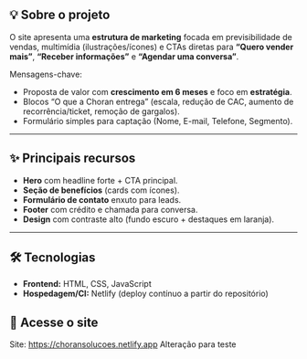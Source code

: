 ## 💡 Sobre o projeto
O site apresenta uma **estrutura de marketing** focada em previsibilidade de vendas, multimídia (ilustrações/ícones) e CTAs diretas para **“Quero vender mais”**, **“Receber informações”** e **“Agendar uma conversa”**.

Mensagens-chave:
- Proposta de valor com **crescimento em 6 meses** e foco em **estratégia**.
- Blocos “O que a Choran entrega” (escala, redução de CAC, aumento de recorrência/ticket, remoção de gargalos).
- Formulário simples para captação (Nome, E-mail, Telefone, Segmento).

---

## ✨ Principais recursos
- **Hero** com headline forte + CTA principal.
- **Seção de benefícios** (cards com ícones).
- **Formulário de contato** enxuto para leads.
- **Footer** com crédito e chamada para conversa.
- **Design** com contraste alto (fundo escuro + destaques em laranja).

---

## 🛠 Tecnologias

- **Frontend:** HTML, CSS, JavaScript
- **Hospedagem/CI:** Netlify (deploy contínuo a partir do repositório)

## 🔗 Acesse o site
Site: https://choransolucoes.netlify.app
Alteração para teste